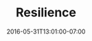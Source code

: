 ---
title: "Resilience"
description: "Resilience is an interactive documentary conceived by artist and filmmaker Kelly Skye. This project involved using HTML5 Video, JavaScript and the Vimeo API to create a unique web application. The project was designed to be presented on a touch screen and was featured at the UC Santa Cruz 2015 MFA Exhibition. "
date: "2016-05-31T13:01:00-07:00"
gallery: 
  - 
    url: "/assets/images/resilience-1.jpg"
    caption: " "
  - 
    url: "/assets/images/resilience-2.jpg"
    caption: " "
  - 
    url: "/assets/images/resilience-3.jpg"
    caption: " "
  - 
    url: "/assets/images/resilience-4.jpg"
    caption: " "
tags: "development,art"
---